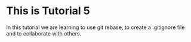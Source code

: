 
# This is Tutorial 5
In this tutorial we are learning to use git rebase, to create a .gitignore file and to collaborate with others.

